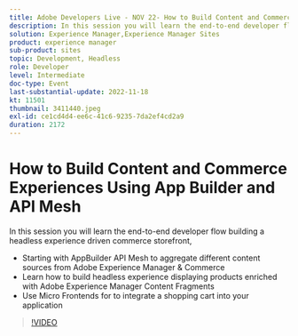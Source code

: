 ```yaml
---
title: Adobe Developers Live - NOV 22- How to Build Content and Commerce Experiences Using App Builder and API Mesh
description: In this session you will learn the end-to-end developer flow building a headless experience driven commerce storefront,  Starting with AppBuilder API Mesh to aggregate different content sources from Adobe Experience Manager & Commerce  Learn how to build headless experience displaying products enriched with Adobe Experience Manager Content Fragments  Use Micro Frontends for to integrate a shopping cart into your application
solution: Experience Manager,Experience Manager Sites
product: experience manager
sub-product: sites
topic: Development, Headless
role: Developer
level: Intermediate
doc-type: Event
last-substantial-update: 2022-11-18
kt: 11501
thumbnail: 3411440.jpeg
exl-id: ce1cd4d4-ee6c-41c6-9235-7da2ef4cd2a9
duration: 2172
---
```

# How to Build Content and Commerce Experiences Using App Builder and API Mesh

In this session you will learn the end-to-end developer flow building a headless experience driven commerce storefront,

* Starting with AppBuilder API Mesh to aggregate different content sources from Adobe Experience Manager & Commerce
* Learn how to build headless experience displaying products enriched with Adobe Experience Manager Content Fragments
* Use Micro Frontends for to integrate a shopping cart into your application

>[!VIDEO](https://video.tv.adobe.com/v/3411440/?quality=12&learn=on)
